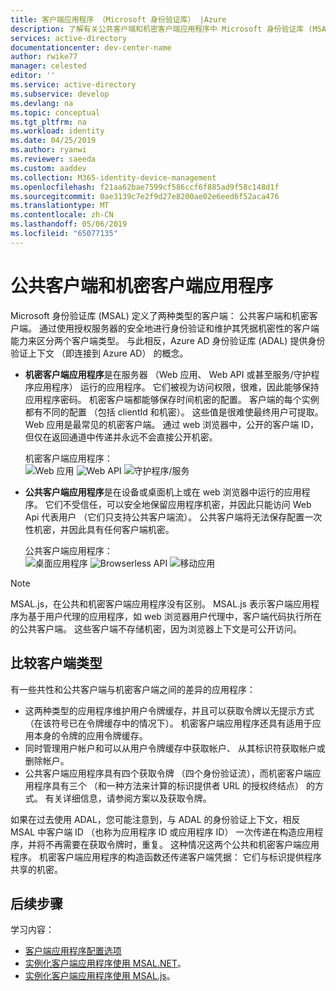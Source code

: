```yaml
---
title: 客户端应用程序 （Microsoft 身份验证库） |Azure
description: 了解有关公共客户端和机密客户端应用程序中 Microsoft 身份验证库 (MSAL)。
services: active-directory
documentationcenter: dev-center-name
author: rwike77
manager: celested
editor: ''
ms.service: active-directory
ms.subservice: develop
ms.devlang: na
ms.topic: conceptual
ms.tgt_pltfrm: na
ms.workload: identity
ms.date: 04/25/2019
ms.author: ryanwi
ms.reviewer: saeeda
ms.custom: aaddev
ms.collection: M365-identity-device-management
ms.openlocfilehash: f21aa62bae7599cf586ccf6f885ad9f58c148d1f
ms.sourcegitcommit: 0ae3139c7e2f9d27e8200ae02e6eed6f52aca476
ms.translationtype: MT
ms.contentlocale: zh-CN
ms.lasthandoff: 05/06/2019
ms.locfileid: "65077135"
---
```

# <a name="public-client-and-confidential-client-applications"></a>公共客户端和机密客户端应用程序
Microsoft 身份验证库 (MSAL) 定义了两种类型的客户端： 公共客户端和机密客户端。 通过使用授权服务器的安全地进行身份验证和维护其凭据机密性的客户端能力来区分两个客户端类型。  与此相反，Azure AD 身份验证库 (ADAL) 提供身份验证上下文 （即连接到 Azure AD） 的概念。

- **机密客户端应用程序**是在服务器 （Web 应用、 Web API 或甚至服务/守护程序应用程序） 运行的应用程序。 它们被视为访问权限，很难，因此能够保持应用程序密码。 机密客户端都能够保存时间机密的配置。 客户端的每个实例都有不同的配置 （包括 clientId 和机密）。 这些值是很难使最终用户可提取。 Web 应用是最常见的机密客户端。 通过 web 浏览器中，公开的客户端 ID，但仅在返回通道中传递并永远不会直接公开机密。

    机密客户端应用程序： <BR>
    ![Web 应用](media/msal-client-applications/web-app.png) ![Web API](media/msal-client-applications/web-api.png) ![守护程序/服务](media/msal-client-applications/daemon-service.png)

- **公共客户端应用程序**是在设备或桌面机上或在 web 浏览器中运行的应用程序。 它们不受信任，可以安全地保留应用程序机密，并因此只能访问 Web Api 代表用户 （它们只支持公共客户端流）。 公共客户端将无法保存配置一次性机密，并因此具有任何客户端机密。

    公共客户端应用程序： <BR>
    ![桌面应用程序](media/msal-client-applications/desktop-app.png) ![Browserless API](media/msal-client-applications/browserless-app.png) ![移动应用](media/msal-client-applications/mobile-app.png)

> [!NOTE]
> MSAL.js，在公共和机密客户端应用程序没有区别。  MSAL.js 表示客户端应用程序为基于用户代理的应用程序，如 web 浏览器用户代理中，客户端代码执行所在的公共客户端。  这些客户端不存储机密，因为浏览器上下文是可公开访问。

## <a name="comparing-the-client-types"></a>比较客户端类型
有一些共性和公共客户端与机密客户端之间的差异的应用程序：

- 这两种类型的应用程序维护用户令牌缓存，并且可以获取令牌以无提示方式 （在该符号已在令牌缓存中的情况下）。 机密客户端应用程序还具有适用于应用本身的令牌的应用令牌缓存。
- 同时管理用户帐户和可以从用户令牌缓存中获取帐户、 从其标识符获取帐户或删除帐户。
- 公共客户端应用程序具有四个获取令牌 （四个身份验证流），而机密客户端应用程序具有三个 （和一种方法来计算的标识提供者 URL 的授权终结点） 的方式。 有关详细信息，请参阅方案以及获取令牌。

如果在过去使用 ADAL，您可能注意到，与 ADAL 的身份验证上下文，相反 MSAL 中客户端 ID （也称为应用程序 ID 或应用程序 ID） 一次传递在构造应用程序，并将不再需要在获取令牌时，重复。 这种情况这两个公共和机密客户端应用程序。 机密客户端应用程序的构造函数还传递客户端凭据： 它们与标识提供程序共享的机密。

## <a name="next-steps"></a>后续步骤
学习内容：
- [客户端应用程序配置选项](msal-client-application-configuration.md)
- [实例化客户端应用程序使用 MSAL.NET](msal-net-initializing-client-applications.md)。
- [实例化客户端应用程序使用 MSAL.js](msal-js-initializing-client-applications.md)。
